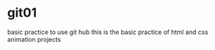 # git01
basic practice to use git hub
this is the basic practice of html and css animation projects

